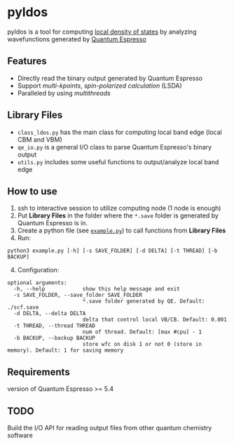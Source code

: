 # pyldos

pyldos is a tool for computing [local density of states](https://en.wikipedia.org/wiki/Density_of_states) by analyzing wavefunctions generated by [Quantum Espresso](https://www.quantum-espresso.org)

## Features
* Directly read the binary output generated by Quantum Espresso 
* Support *multi-kpoints*, *spin-polarized calculation* (LSDA)
* Paralleled by using *multithreads* 

## Library Files
* `class_ldos.py` has the main class for computing local band edge (local CBM and VBM)
* `qe_io.py` is a general I/O class to parse Quantum Espresso's binary output
* `utils.py` includes some useful functions to output/analyze local band edge

## How to use

1. ssh to interactive session to utilize computing node (1 node is enough)
2. Put **Library Files** in the folder where the `*.save` folder is generated by Quantum Espresso is in.
3. Create a python file (see [`example.py`](./example.py)) to call functions from **Library Files**
3. Run:
```
python3 example.py [-h] [-s SAVE_FOLDER] [-d DELTA] [-t THREAD] [-b BACKUP]
```
4. Configuration:
```
optional arguments:
  -h, --help            show this help message and exit
  -s SAVE_FOLDER, --save_folder SAVE_FOLDER
                        *.save folder generated by QE. Default: ./scf.save
  -d DELTA, --delta DELTA
                        delta that control local VB/CB. Default: 0.001
  -t THREAD, --thread THREAD
                        num of thread. Default: [max #cpu] - 1
  -b BACKUP, --backup BACKUP
                        store wfc on disk 1 or not 0 (store in memory). Default: 1 for saving memory
```

## Requirements
version of Quantum Espresso >= 5.4

## TODO
Build the I/O API for reading output files from other quantum chemistry software
